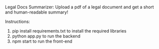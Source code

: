 Legal Docs Summarizer:
Upload a pdf of a legal document and get a short and human-readable summary!

Instructions:
1. pip install requirements.txt to install the required libraries
2. python app.py to run the backend
3. npm start to run the front-end
